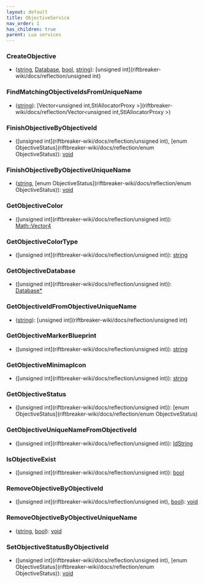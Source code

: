 ```yaml
---
layout: default
title: ObjectiveService
nav_order: 1
has_children: true
parent: Lua services
---
```

### CreateObjective
 * ([string](riftbreaker-wiki/docs/reflection/string), [Database](riftbreaker-wiki/docs/reflection/Database), [bool](riftbreaker-wiki/docs/reflection/bool), [string](riftbreaker-wiki/docs/reflection/string)): [unsigned int](riftbreaker-wiki/docs/reflection/unsigned int)
  
### FindMatchingObjectiveIdsFromUniqueName
 * ([string](riftbreaker-wiki/docs/reflection/string)): [Vector<unsigned int,StlAllocatorProxy<unsigned int> >](riftbreaker-wiki/docs/reflection/Vector<unsigned int,StlAllocatorProxy<unsigned int> >)
  
### FinishObjectiveByObjectiveId
 * ([unsigned int](riftbreaker-wiki/docs/reflection/unsigned int), [enum ObjectiveStatus](riftbreaker-wiki/docs/reflection/enum ObjectiveStatus)): [void](riftbreaker-wiki/docs/reflection/void)
  
### FinishObjectiveByObjectiveUniqueName
 * ([string](riftbreaker-wiki/docs/reflection/string), [enum ObjectiveStatus](riftbreaker-wiki/docs/reflection/enum ObjectiveStatus)): [void](riftbreaker-wiki/docs/reflection/void)
  
### GetObjectiveColor
 * ([unsigned int](riftbreaker-wiki/docs/reflection/unsigned int)): [Math::Vector4<float>](riftbreaker-wiki/docs/reflection/Math::Vector4<float>)
  
### GetObjectiveColorType
 * ([unsigned int](riftbreaker-wiki/docs/reflection/unsigned int)): [string](riftbreaker-wiki/docs/reflection/string)
  
### GetObjectiveDatabase
 * ([unsigned int](riftbreaker-wiki/docs/reflection/unsigned int)): [Database*](riftbreaker-wiki/docs/reflection/Database*)
  
### GetObjectiveIdFromObjectiveUniqueName
 * ([string](riftbreaker-wiki/docs/reflection/string)): [unsigned int](riftbreaker-wiki/docs/reflection/unsigned int)
  
### GetObjectiveMarkerBlueprint
 * ([unsigned int](riftbreaker-wiki/docs/reflection/unsigned int)): [string](riftbreaker-wiki/docs/reflection/string)
  
### GetObjectiveMinimapIcon
 * ([unsigned int](riftbreaker-wiki/docs/reflection/unsigned int)): [string](riftbreaker-wiki/docs/reflection/string)
  
### GetObjectiveStatus
 * ([unsigned int](riftbreaker-wiki/docs/reflection/unsigned int)): [enum ObjectiveStatus](riftbreaker-wiki/docs/reflection/enum ObjectiveStatus)
  
### GetObjectiveUniqueNameFromObjectiveId
 * ([unsigned int](riftbreaker-wiki/docs/reflection/unsigned int)): [IdString](riftbreaker-wiki/docs/reflection/IdString)
  
### IsObjectiveExist
 * ([unsigned int](riftbreaker-wiki/docs/reflection/unsigned int)): [bool](riftbreaker-wiki/docs/reflection/bool)
  
### RemoveObjectiveByObjectiveId
 * ([unsigned int](riftbreaker-wiki/docs/reflection/unsigned int), [bool](riftbreaker-wiki/docs/reflection/bool)): [void](riftbreaker-wiki/docs/reflection/void)
  
### RemoveObjectiveByObjectiveUniqueName
 * ([string](riftbreaker-wiki/docs/reflection/string), [bool](riftbreaker-wiki/docs/reflection/bool)): [void](riftbreaker-wiki/docs/reflection/void)
  
### SetObjectiveStatusByObjectiveId
 * ([unsigned int](riftbreaker-wiki/docs/reflection/unsigned int), [enum ObjectiveStatus](riftbreaker-wiki/docs/reflection/enum ObjectiveStatus)): [void](riftbreaker-wiki/docs/reflection/void)
  
